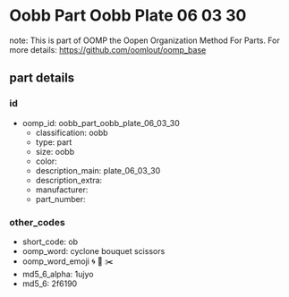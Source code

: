 # Oobb Part Oobb Plate 06 03 30  

note: This is part of OOMP the Oopen Organization Method For Parts. For more details: https://github.com/oomlout/oomp_base

##  part details





### id
* oomp_id: oobb_part_oobb_plate_06_03_30
  * classification: oobb
  * type: part
  * size: oobb
  * color: 
  * description_main: plate_06_03_30
  * description_extra: 
  * manufacturer: 
  * part_number: 

### other_codes
* short_code: ob
* oomp_word: cyclone bouquet scissors
* oomp_word_emoji :cyclone: :bouquet: :scissors:
* md5_6_alpha: 1ujyo
* md5_6: 2f6190